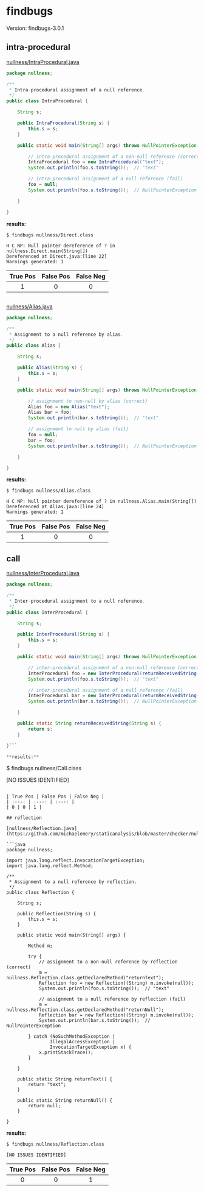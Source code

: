 
# findbugs

Version: findbugs-3.0.1

## intra-procedural

[nullness/IntraProcedural.java](https://github.com/michaelemery/staticanalysis/blob/master/checker/nullness/IntraProcedural.java)

```java
package nullness;

/**
 * Intra-procedural assignment of a null reference.
 */
public class IntraProcedural {

    String s;

    public IntraProcedural(String s) {
        this.s = s;
    }

    public static void main(String[] args) throws NullPointerException {

        // intra-procedural assignment of a non-null reference (correct)
        IntraProcedural foo = new IntraProcedural("text");
        System.out.println(foo.s.toString());  // "text"

        // intra-procedural assignment of a null reference (fail)
        foo = null;
        System.out.println(foo.s.toString());  // NullPointerException

    }

}
```

**results:**

```
$ findbugs nullness/Direct.class 

H C NP: Null pointer dereference of ? in nullness.Direct.main(String[])  
Dereferenced at Direct.java:[line 22]
Warnings generated: 1
```

| True Pos | False Pos | False Neg |
| :---: | :---: | :---: |
| 1 | 0 | 0 |

## 

[nullness/Alias.java](https://github.com/michaelemery/staticanalysis/blob/master/checker/nullness/Alias.java)

```java
package nullness;

/**
 * Assignment to a null reference by alias.
 */
public class Alias {

    String s;

    public Alias(String s) {
        this.s = s;
    }

    public static void main(String[] args) throws NullPointerException {

        // assignment to non-null by alias (correct)
        Alias foo = new Alias("text");
        Alias bar = foo;
        System.out.println(bar.s.toString());  // "text"

        // assignment to null by alias (fail)
        foo = null;
        bar = foo;
        System.out.println(bar.s.toString());  // NullPointerException

    }

}
```

**results:**

```
$ findbugs nullness/Alias.class 

H C NP: Null pointer dereference of ? in nullness.Alias.main(String[])  
Dereferenced at Alias.java:[line 24]
Warnings generated: 1
```

| True Pos | False Pos | False Neg |
| :---: | :---: | :---: |
| 1 | 0 | 0 |

## call

[nullness/InterProcedural.java](https://github.com/michaelemery/staticanalysis/blob/master/checker/nullness/InterProcedural.java)

```java
package nullness;

/**
 * Inter-procedural assignment to a null reference.
 */
public class InterProcedural {

    String s;

    public InterProcedural(String s) {
        this.s = s;
    }

    public static void main(String[] args) throws NullPointerException {

        // inter-procedural assignment of a non-null reference (correct)
        InterProcedural foo = new InterProcedural(returnReceivedString("text"));
        System.out.println(foo.s.toString());  // "text"

        // inter-procedural assignment of a null reference (fail)
        InterProcedural bar = new InterProcedural(returnReceivedString(null));
        System.out.println(bar.s.toString());  // NullPointerException

    }

    public static String returnReceivedString(String s) {
        return s;
    }

}```

**results:**

```
$ findbugs nullness/Call.class 

[NO ISSUES IDENTIFIED]
```

| True Pos | False Pos | False Neg |
| :---: | :---: | :---: |
| 0 | 0 | 1 |

## reflection

[nullness/Reflection.java](https://github.com/michaelemery/staticanalysis/blob/master/checker/nullness/Reflection.java)

```java
package nullness;

import java.lang.reflect.InvocationTargetException;
import java.lang.reflect.Method;

/**
 * Assignment to a null reference by reflection.
 */
public class Reflection {

    String s;

    public Reflection(String s) {
        this.s = s;
    }

    public static void main(String[] args) {

        Method m;

        try {
            // assignment to a non-null reference by reflection (correct)
            m = nullness.Reflection.class.getDeclaredMethod("returnText");
            Reflection foo = new Reflection((String) m.invoke(null));
            System.out.println(foo.s.toString());  // "text"

            // assignment to a null reference by reflection (fail)
            m = nullness.Reflection.class.getDeclaredMethod("returnNull");
            Reflection bar = new Reflection((String) m.invoke(null));
            System.out.println(bar.s.toString());  // NullPointerException
            
        } catch (NoSuchMethodException |
                IllegalAccessException |
                InvocationTargetException x) {
            x.printStackTrace();
        }

    }

    public static String returnText() {
        return "text";
    }

    public static String returnNull() {
        return null;
    }

}
```

**results:**

```
$ findbugs nullness/Reflection.class 

[NO ISSUES IDENTIFIED]
```

| True Pos | False Pos | False Neg |
| :---: | :---: | :---: |
| 0 | 0 | 1 |
